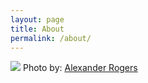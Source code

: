 ```yaml
---
layout: page
title: About
permalink: /about/
---
```


<article class="about">
        <img src="../assets/img/me.png" />
        <caption>Photo by: <a href="https://twitter.com/alexanderogers" target="_blank">Alexander Rogers</a></caption>
        <!-- <h3>An entertaining profile written by Samantha Okazaki.</h3>
        <h4>My self-summary</h4>
            <p>I'm kind of a geek? But in a good way...if that's even possible.</p>
            <p>I'm into girls with nice teeth, drunken dance-offs, the Washington Post, and dressing up as Abe Lincoln. Yeah you read that right.</p>
        <h4>What I’m doing with my life</h4>
            <p>I graduated from Syracuse University not too long ago and moved out here to work with The Washington Post as a designer for the WaPo Labs....so I guess that takes up most of my time.</p>
            <p>I do a lot of designing and coding, which is why I said that I'm a huge geek. I've created my fair share of websites and apps and all that; I'm a big fan of the idea that the Internet should be an interactive experience. I like to think that I make sweet shit online so that your life can be a little bit more interesting!</p>
        <h4>I'm really good at</h4>
            <p>Breaking the ice? Cooking. Graphic design. Seeing the good in shitty situations. Cycling. Dancing (although my last two throw downs would probably contradict that...) Drinking whiskey. Apples to Apples. Breaking things. Fixing things. Coming up with creative dates. Impromptu speeches.
            </p>
        <h4>The first things people usually notice about me</h4>
            <p>Not sure?</p>
        <h4>The six things I couldn't do without</h4>
            <p>My laptop, corny jokes, my little sister - she's the best, don't hate, a moleskine or comp book, and you!</p>
            <p>(See what I mean about the lame jokes?)</p>
            <p>Oh, and coffee. I take back the last answer.</p>

        <h4>I spend a lot of time thinking about</h4>
            <p>Quantum physics.</p>
        <h4>On a typical Friday night I am</h4>
            <p>Who wants a typical Friday night?</p>
        <hr class="hr"/> -->
        <h3>A quick bio</h3>
            <p>Christopher is an interaction designer based in San Francisco, California. Currently working on the future of news at <a href="http://trove.com" target="_blank">Trove</a> (formerly known as the Washington Post Digital Innovation Lab). He was the 2012 Recipient of the Society for News Design, Edmund C. Arnold Award for design excellence. In a previous life he co-founded <i>Little Tinker</i>, a company dedicated building delightful experiences with digital and physical products.</p>
            <p>In addition to his obsession with product design and user experience, Chris is an avid photographer, distance runner, motorcyclist, and Boston Red Sox fan. His <strike>dream</strike> plan is to start a company and to run the Boston Marathon. </p>
            <p>He has a Bachelor's Degree in Graphic Design from the S.I. Newhouse School of Public Communications at Syracuse University. You can find all this and a few more interesting bits on his <a href="assets/docs/Azar-Resume.pdf">Resumé</a>.</p>
        <h3>FAQ</h3>
            <p><b>Q:</b> Are you available for freelance work?</p>
            <p><b>A:</b> Nope.</p>
        <hr class="hr"/>
        <h3>About the site</h3>
            <p>Hand coded in Washington, DC using <a href="https://github.com/Shopify/liquid" target="_blank">liquid</a>, <a href="http://sass-lang.com/" target="_blank">SASS</a>, and <a href="http://mixture.io">mixture</a>. The (open source) fonts are <a href="http://www.google.com/fonts/specimen/Lato" target="_blank">Lato</a> and <a href="http://www.google.com/fonts/specimen/Merriweather" target="_blank">Merriweather</a> and are served by <a href="http://www.google.com/fonts" target="_blank">Google Fonts</a>. </p>
        <h3>Previous versions of this site</h3>
            <p>v1.0 (Lost) &mdash; Circa 2006</p>
            <p><a href="http://cazar.mysite.syr.edu/personal_site/index.htm">v2.0</a> &mdash; Circa 2009</p>
            <p><a href="http://gamma.christopherazar.com/">v3.0</a> &mdash; Circa 2010</p>


</article>
